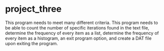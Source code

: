 # project_three


This program needs to meet many different criteria. This program needs to be able to count the number of specific iterations found in the text file, determine the frequency of every item as a list, determine the frequency of every item as a histogram, an exit program option, and create a DAT file upon exiting the program.

